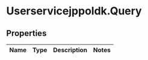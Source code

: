 # Userservicejppoldk.Query

## Properties
Name | Type | Description | Notes
------------ | ------------- | ------------- | -------------


